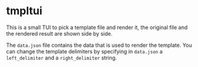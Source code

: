 # tmpltui 

This is a small TUI to pick a template file and render it, the original file and the rendered result are shown side by side.

The `data.json` file contains the data that is used to render the template.
You can change the template delimiters by specifying in `data.json` a `left_delimiter` and a `right_delimiter` string.
